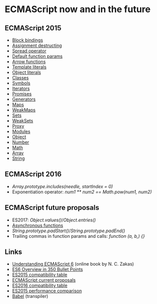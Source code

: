 # ECMAScript now and in the future


## ECMAScript 2015
* [Block bindings](./slides/01-block-bindings.md)
* [Assignment destructing](./slides/02-assignment-destructing.md)
* [Spread operator](./slides/03-spread-operator.md)
* [Default function params](./slides/04-default-function-params.md)
* [Arrow functions](./slides/05-arrow-functions.md)
* [Template literals](./slides/06-template-literals.md)
* [Object literals](./slides/07-object-literals.md)
* [Classes](./slides/09-classes.md)
* [Symbols](./slides/10-Symbol.md)
* [Iterators](./slides/11-Iterators.md)
* [Promises](./slides/12-Promises.md)
* [Generators](./slides/13-Generators.md)
* [Maps](./slides/14-Maps.md)
* [WeakMaps](./slides/15-WeakMaps.md)
* [Sets](./slides/16-Set.md)
* [WeakSets](./slides/17-WeakSet.md)
* [Proxy](./slides/18-Proxy.md)
* [Modules](./slides/19-modules.md)
* [Object](./slides/08-Object.md)
* [Number](./slides/20-Number.md)
* [Math](./slides/21-Math.md)
* [Array](./slides/22-Array.md)
* [String](./slides/23-String.md)


## ECMAScript 2016
* _Array.prototype.includes(needle, startIndex = 0)_
* Exponentiation operator: _num1 ** num2 == Math.pow(num1, num2)_


## ECMAScript future proposals
* ES2017: _Object.values()_/_Object.entries()_
* [Asynchronous functions](./slides/24-Async-functions.md)
* _String.prototype.padStart()_/_String.prototype.padEnd()_
* Trailing commas in function params and calls: _function (a, b,) {}_

## Links
* [Understanding ECMAScript 6](https://leanpub.com/understandinges6/read/) (online book by N. C. Zakas)
* [ES6 Overview in 350 Bullet Points](https://ponyfoo.com/articles/es6)
* [ES2015 compatibility table](http://kangax.github.io/compat-table/es6/)
* [ECMAScript current proposals](https://github.com/tc39/ecma262)
* [ES2016 compatibility table](http://kangax.github.io/compat-table/es7/)
* [ES2015 performance comparison](https://kpdecker.github.io/six-speed/)
* [Babel](https://babeljs.io/) (transpiler)